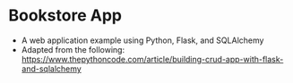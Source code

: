 # Bookstore App
* A web application example using Python, Flask, and SQLAlchemy
* Adapted from the following: https://www.thepythoncode.com/article/building-crud-app-with-flask-and-sqlalchemy